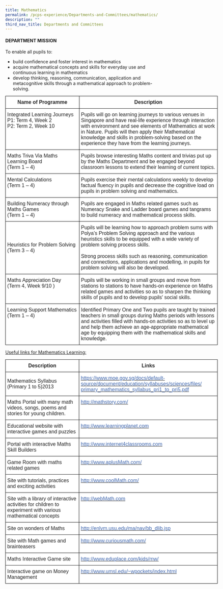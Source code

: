 ```yaml
---
title: Mathematics
permalink: /pcps-experience/Departments-and-Committees/mathematics/
description: ""
third_nav_title: Departments and Committees
---
```

#### DEPARTMENT MISSION  

To enable all pupils to: 
*   build confidence and foster interest in mathematics   
*   acquire mathematical concepts and skills for everyday use and continuous learning in mathematics  
*   develop thinking, reasoning, communication, application and metacognitive skills through a mathematical approach to problem-solving.

<style type="text/css">
.tg  {border-collapse:collapse;border-spacing:0;margin:0px auto;}
.tg td{border-color:black;border-style:solid;border-width:1px;font-family:Arial, sans-serif;font-size:14px;
  overflow:hidden;padding:10px 5px;word-break:normal;}
.tg th{border-color:black;border-style:solid;border-width:1px;font-family:Arial, sans-serif;font-size:14px;
  font-weight:normal;overflow:hidden;padding:10px 5px;word-break:normal;}
.tg .tg-1zrx{background-color:#FFF;color:#222;font-size:16px;font-weight:bold;text-align:center;vertical-align:middle}
.tg .tg-g6yu{background-color:#FFF;color:#222;font-size:16px;text-align:left;vertical-align:top}
.tg .tg-qtsq{background-color:#FFF;color:#222;font-size:16px;text-align:left;vertical-align:middle}
</style>
<table class="tg" style="undefined;table-layout: fixed; width: 667px">
<colgroup>
<col style="width: 232px">
<col style="width: 435px">
</colgroup>
<tbody>
  <tr>
    <td class="tg-1zrx"><span style="color:#222;background-color:transparent">Name of Programme</span></td>
    <td class="tg-1zrx"><span style="color:#222;background-color:transparent">Description</span></td>
  </tr>
  <tr>
    <td class="tg-g6yu">Integrated Learning Journeys<br><span style="color:#222;background-color:transparent">P1: Term 4, Week 2</span><br><span style="color:#222;background-color:transparent">P2: Term 2, Week 10</span><br></td>
    <td class="tg-qtsq"><span style="color:#222;background-color:transparent">Pupils will go on learning journeys to various venues in Singapore and have real-life experience through interaction with environment and see elements of Mathematics at work in Nature. Pupils will then apply their Mathematical knowledge and skills in problem-solving based on the experience they have from the learning journeys.</span></td>
  </tr>
  <tr>
    <td class="tg-g6yu">Maths Triva Via Maths Learning Board<br><span style="color:#222;background-color:transparent">(Term 1 – 4)</span><br></td>
    <td class="tg-qtsq"><span style="color:#222;background-color:transparent">Pupils browse interesting Maths content and trivias put up by the Maths Department and be engaged beyond classroom lessons to extend their learning of current topics. </span></td>
  </tr>
  <tr>
    <td class="tg-g6yu">Mental Calculations<br><span style="color:#222;background-color:transparent">(Term 1 – 4)</span><br></td>
    <td class="tg-qtsq"><span style="color:#222;background-color:transparent">Pupils exercise their mental calculations weekly to develop factual fluency in pupils and decrease the cognitive load on pupils in problem solving and mathematics. </span></td>
  </tr>
  <tr>
    <td class="tg-g6yu">Building Numeracy through Maths Games<br><span style="color:#222;background-color:transparent">(Term 1 – 4)</span><br></td>
    <td class="tg-qtsq"><span style="color:#222;background-color:transparent">Pupils are engaged in Maths related games such as Numeracy Snake and Ladder board games and tangrams to build numeracy and mathematical process skills. </span></td>
  </tr>
  <tr>
    <td class="tg-qtsq"><span style="color:#222;background-color:transparent">Heuristics for Problem Solving</span><br><span style="color:#222;background-color:transparent">(Term 3 – 4) </span></td>
    <td class="tg-qtsq"><span style="color:#222;background-color:transparent">Pupils will be learning how to approach problem sums with Polya’s Problem Solving approach and the various heuristics skills to be equipped with a wide variety of problem solving process skills. </span><br><br><span style="color:#222;background-color:transparent">Strong process skills such as reasoning, communication and connections, applications and modelling, in pupils for problem solving will also be developed. </span><br></td>
  </tr>
  <tr>
    <td class="tg-g6yu">Maths Appreciation Day<br><span style="color:#222;background-color:transparent">(Term 4, Week 9/10 )</span></td>
    <td class="tg-qtsq"><span style="color:#222;background-color:transparent">Pupils will be working in small groups and move from stations to stations to have hands-on experience on Maths related games and activities so as to sharpen the thinking skills of pupils and to develop pupils' social skills.</span><br></td>
  </tr>
  <tr>
    <td class="tg-g6yu">Learning Support Mathematics<br><span style="color:#222;background-color:transparent">(Term 1 – 4) </span></td>
    <td class="tg-qtsq"><span style="color:#222;background-color:transparent">Identified Primary One and Two pupils are taught by trained teachers in small groups during Maths periods with lessons and activities filled with hands-on activities so as to level up and help them achieve an age-appropriate mathematical age by equipping them with the mathematical skills and knowledge.   </span></td>
  </tr>
</tbody>
</table>


<u>Useful links for Mathematics Learning:</u>

<style type="text/css">
.tg  {border-collapse:collapse;border-spacing:0;margin:0px auto;}
.tg td{border-color:black;border-style:solid;border-width:1px;font-family:Arial, sans-serif;font-size:14px;
  overflow:hidden;padding:10px 5px;word-break:normal;}
.tg th{border-color:black;border-style:solid;border-width:1px;font-family:Arial, sans-serif;font-size:14px;
  font-weight:normal;overflow:hidden;padding:10px 5px;word-break:normal;}
.tg .tg-1zrx{background-color:#FFF;color:#222;font-size:16px;font-weight:bold;text-align:center;vertical-align:middle}
.tg .tg-qtsq{background-color:#FFF;color:#222;font-size:16px;text-align:left;vertical-align:middle}
.tg .tg-zurh{background-color:#FFF;color:#4067AE;font-size:16px;text-align:left;vertical-align:top}
</style>
<table class="tg" style="undefined;table-layout: fixed; width: 667px">
<colgroup>
<col style="width: 232px">
<col style="width: 435px">
</colgroup>
<tbody>
  <tr>
    <td class="tg-1zrx"><span style="color:#222;background-color:transparent">Description</span></td>
    <td class="tg-1zrx"><span style="color:#222;background-color:transparent">Links</span></td>
  </tr>
  <tr>
    <td class="tg-qtsq"><span style="color:#222;background-color:transparent">Mathematics Syllabus (Primary 1 to 5)2013</span><br></td>
    <td class="tg-zurh"><a href="https://www.moe.gov.sg/docs/default-source/document/education/syllabuses/sciences/files/primary_mathematics_syllabus_pri1_to_pri5.pdf"><span style="text-decoration:none;color:#4067AE">https://www.moe.gov.sg/docs/default-source/document/education/syllabuses/sciences/files/</span></a><br><a href="https://www.moe.gov.sg/docs/default-source/document/education/syllabuses/sciences/files/primary_mathematics_syllabus_pri1_to_pri5.pdf"><span style="text-decoration:none;color:#4067AE">primary_mathematics_syllabus_pri1_to_pri5.pdf</span></a></td>
  </tr>
  <tr>
    <td class="tg-qtsq"><span style="color:#222;background-color:transparent">Maths Portal with many math videos, songs, poems and stories for young children. </span></td>
    <td class="tg-zurh"><a href="http://mathstory.com/"><span style="text-decoration:none;color:#4067AE">http://mathstory.com/</span></a></td>
  </tr>
  <tr>
    <td class="tg-qtsq"><span style="color:#222;background-color:transparent">Educational website with interactive games and puzzles </span></td>
    <td class="tg-zurh"><a href="http://www.learningplanet.com/"><span style="text-decoration:none;color:#4067AE">http://www.learningplanet.com</span></a></td>
  </tr>
  <tr>
    <td class="tg-qtsq"><span style="color:#222;background-color:transparent">Portal with interactive Maths Skill Builders </span></td>
    <td class="tg-zurh"><a href="http://www.internet4classrooms.com/"><span style="text-decoration:none;color:#4067AE">http://www.internet4classrooms.com</span></a></td>
  </tr>
  <tr>
    <td class="tg-qtsq"><span style="color:#222;background-color:transparent">Game Room with maths related games</span><br></td>
    <td class="tg-zurh"><a href="http://www.aplusmath.com/"><span style="text-decoration:none;color:#4067AE">http://www.aplusMath.com/</span></a></td>
  </tr>
  <tr>
    <td class="tg-qtsq"><span style="color:#222;background-color:transparent">Site with tutorials, practices and exciting activities </span></td>
    <td class="tg-zurh"><a href="http://www.coolmath.com/"><span style="text-decoration:none;color:#4067AE">http://www.coolMath.com/</span></a></td>
  </tr>
  <tr>
    <td class="tg-qtsq"><span style="color:#222;background-color:transparent">Site with a library of interactive activities for children to experiment with various mathematical concepts </span></td>
    <td class="tg-zurh"><a href="http://webmath.com/"><span style="text-decoration:none;color:#4067AE">http://webMath.com  </span></a></td>
  </tr>
  <tr>
    <td class="tg-qtsq"><span style="color:#222;background-color:transparent">Site on wonders of Maths </span></td>
    <td class="tg-zurh"><a href="http://enlvm.usu.edu/ma/nav/bb_dlib.jsp"><span style="text-decoration:none;color:#4067AE">http://enlvm.usu.edu/ma/nav/bb_dlib.jsp</span></a><a href="http://enlvm.usu.edu/ma/nav/bb_dlib.jsp"> </a><span style="color:#222;background-color:transparent"> </span></td>
  </tr>
  <tr>
    <td class="tg-qtsq"><span style="color:#222;background-color:transparent">Site with Math games and brainteasers </span></td>
    <td class="tg-zurh"><a href="http://www.curiousmath.com/"><span style="text-decoration:none;color:#4067AE">http://www.curiousmath.com/</span></a><a href="http://www.curiousmath.com/"> </a><span style="color:#222;background-color:transparent"> </span></td>
  </tr>
  <tr>
    <td class="tg-qtsq"><span style="color:#222;background-color:transparent">Maths Interactive Game site </span></td>
    <td class="tg-zurh"><a href="http://www.eduplace.com/kids/mw/"><span style="text-decoration:none;color:#4067AE">http://www.eduplace.com/kids/mw/</span></a><a href="http://www.eduplace.com/kids/mw/"> </a><span style="color:#222;background-color:transparent"> </span></td>
  </tr>
  <tr>
    <td class="tg-qtsq"><span style="color:#222;background-color:transparent">Interactive game on Money Management </span></td>
    <td class="tg-zurh"><a href="http://www.umsl.edu/~wpockets/index.html"><span style="text-decoration:none;color:#4067AE">http://www.umsl.edu/~wpockets/index.html</span></a><a href="http://www.umsl.edu/~wpockets/index.html"> </a><span style="color:#222;background-color:transparent"> </span></td>
  </tr>
</tbody>
</table>